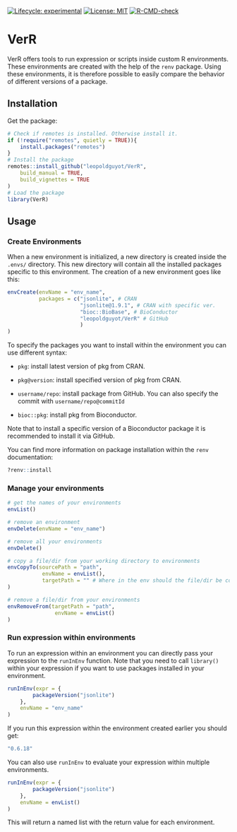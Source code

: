 <!-- badges: start -->
[![Lifecycle: experimental](https://img.shields.io/badge/lifecycle-experimental-orange.svg)](https://lifecycle.r-lib.org/articles/stages.html#experimental)
[![License: MIT](https://img.shields.io/badge/License-MIT-yellow.svg)](https://opensource.org/licenses/MIT)
[![R-CMD-check](https://github.com/leopoldguyot/VerR/actions/workflows/R-CMD-check.yaml/badge.svg)](https://github.com/leopoldguyot/VerR/actions/workflows/R-CMD-check.yaml)
<!-- badges: end -->

# VerR

VerR offers tools to run expression or scripts inside custom R environments.
These environments are created with the help of the `renv` package.
Using these environments, it is therefore possible to easily compare 
the behavior of different versions of a package.

## Installation

Get the package:

```r
# Check if remotes is installed. Otherwise install it.
if (!require("remotes", quietly = TRUE)){
    install.packages("remotes")
}
# Install the package
remotes::install_github("leopoldguyot/VerR",
    build_manual = TRUE,
    build_vignettes = TRUE
)
# Load the package
library(VerR)
```

## Usage

### Create Environments

When a new environment is initialized, a new directory is created inside the
`.envs/` directory. This new directory will contain all the installed packages 
specific to this environment. The creation of a new environment goes like this:

``` r
envCreate(envName = "env_name",
          packages = c("jsonlite", # CRAN
                       "jsonlite@1.9.1", # CRAN with specific ver.
                       "bioc::BioBase", # BioConductor
                       "leopoldguyot/VerR" # GitHub
                       )    
)
```

To specify the packages you want to install within the environment you can use
different syntax:

- `pkg`: install latest version of pkg from CRAN.

- `pkg@version`: install specified version of pkg from CRAN.

- `username/repo`: install package from GitHub. You can also specify the commit
 with `username/repo@commitId`

- `bioc::pkg`: install pkg from Bioconductor.

Note that to install a specific version of a Bioconductor package it is
recommended to install it via GitHub.

You can find more information on package installation within the `renv`
documentation:

``` r
?renv::install
```

### Manage your environments

``` r
# get the names of your environments
envList()

# remove an environment
envDelete(envName = "env_name")

# remove all your environments
envDelete()

# copy a file/dir from your working directory to environments
envCopyTo(sourcePath = "path",
           envName = envList(),
           targetPath = "" # Where in the env should the file/dir be copied 
)

# remove a file/dir from your environments
envRemoveFrom(targetPath = "path",
               envName = envList()
)
```
### Run expression within environments

To run an expression within an environment you can directly pass your 
expression to the `runInEnv` function. Note that you need to call `library()`
within your expression if you want to use packages installed in your 
environment.

``` r
runInEnv(expr = {
        packageVersion("jsonlite")
    },
    envName = "env_name"
)
```

If you run this expression within the environment created earlier 
you should get:

``` r
"0.6.18"
```

You can also use `runInEnv` to evaluate your expression
within multiple environments.

``` r
runInEnv(expr = {
        packageVersion("jsonlite")
    },
    envName = envList()
)
```

This will return a named list with the return value for each 
environment.
